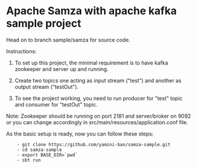 # Apache Samza with apache kafka sample project

Head on to branch sample/samza for source code.

Instructions:

1) To set up this project, the minimal requirement is to have kafka zookeeper and server up and running.

2) Create two topics one acting as input stream ("test") and another as output stream ("testOut").

3) To see the project working, you need to run producer for "test" topic and consumer for "testOut" topic.

Note: Zookeeper should be running on port 2181 and server/broker on 9092 or you can change accordingly in 
        src/main/resources/application.conf file.
        
As the basic setup is ready, now you can follow these steps:
        
        - git clone https://github.com/yamini-ban/samza-sample.git
        - cd samza-sample
        - export BASE_DIR=`pwd`
        - sbt run

